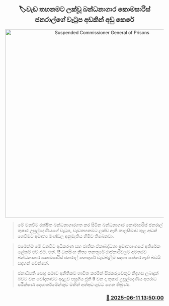 <p align='center'><b><h2 align='center' title='Suspended Commissioner General of Prisons' salary halved'>🏷වැඩ තහනමට ලක්වූ බන්ධනාගාර කොමසාරිස් ජනරාල්ගේ වැටුප අඩකින් අඩු කෙ​රේ</h2></b></p>
<p align='center'><img src='https://helakuru.sgp1.cdn.digitaloceanspaces.com/esana/images/lib/thushara-upuldeniya-archived.jpg' width='600' alt='Suspended Commissioner General of Prisons' salary halved'></p>

> මේ වනවිට රක්ෂිත බන්ධනාගාරගත කර සිටින ​බන්ධනාගාර කොමසාරිස් ජනරාල් තුෂාර උපුල්දෙණියගේ වැටුප, වැඩතහනමට ලක්ව ඇති කාලසීමාව තුළ අඩක් ගෙවීමට අමාත්‍ය මණ්ඩල අනුමැතිය හිමිව තිබෙනවා.

> එමෙන්ම මේ වනවිට අධිකරණ සහ ජාතික ඒකාබද්ධතා අමාත්‍යාංශයේ අතිරේක ලේකම් එච්.එම්. එන්. සී ධනසිංහ නිත්‍ය තනතුරේ රාජකාරීවලට අමතරව බන්ධනාගාර කොමසාරිස් ජනරාල් තනතුරේ වැඩබැලීම සඳහා පත්කර ඇති බවයි සඳහන් වෙන්නේ.

> ජනාධිපති පොදු සමාව අනීතිකව භාවිත කරමින් සිරකරුවෙකුට නිදහස ලබාදුන් බවට වන චෝදනාවට අදාළව පසුගිය ජූනි 9 වන දා තුෂාර උපුල්දෙණිය අපරාධ පරීක්ෂණ දෙපාර්තමේන්තුව මඟින් අත්අඩංගුවට ගෙන තිබුණා.



<h3 align='right'><a href='https://www.helakuru.lk/esana/p/110893/'>📅 2025-06-11 13:50:00</a></h3>
